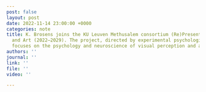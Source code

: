 ```yaml
---
post: false
layout: post
date: 2022-11-14 23:00:00 +0000
categories: note
title: K. Brosens joins the KU Leuven Methusalem consortium (Re)Presentation in Image
  and Art (2022–2029). The project, directed by experimental psychologist Johan Wagemans,
  focuses on the psychology and neuroscience of visual perception and art perception
authors: ''
journal: ''
link: ''
file: ''
video: ''

---
```

